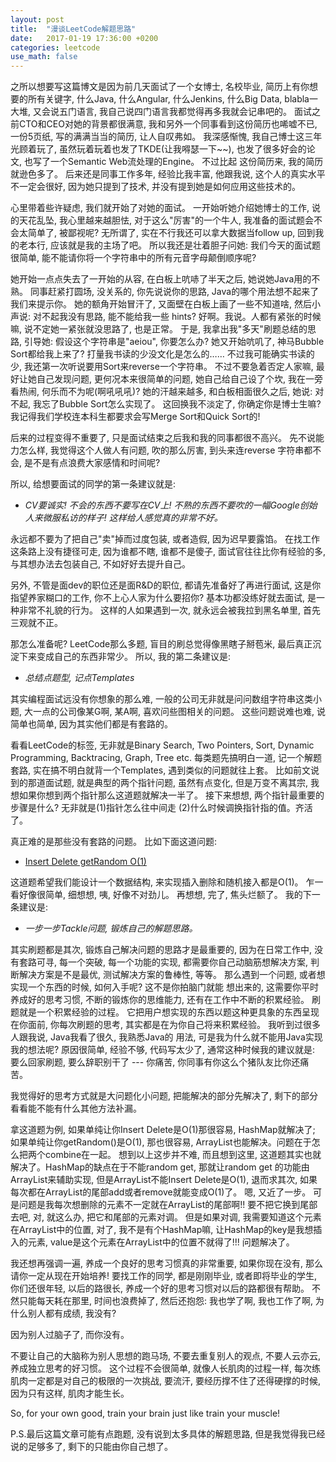 ```yaml
---
layout: post
title:  "漫谈LeetCode解题思路"
date:   2017-01-19 17:36:00 +0200
categories: leetcode
use_math: false
---
```


之所以想要写这篇博文是因为前几天面试了一个女博士, 名校毕业, 简历上有你想要的所有关键字, 什么Java, 什么Angular, 什么Jenkins, 什么Big Data, blabla一大堆, 又会说五门语言, 我自己说四门语言我都觉得再多我就会记串吧的。 面试之前CTO和CEO对她的背景都很满意, 
我和另外一个同事看到这份简历也唏嘘不已, 一份5页纸, 写的满满当当的简历, 让人自叹弗如。 我深感惭愧, 我自己博士这三年光顾着玩了, 虽然玩着玩着也发了TKDE(让我嘚瑟一下~~), 也发了很多好会的论文, 也写了一个Semantic Web流处理的Engine。 不过比起
这份简历来, 我的简历就逊色多了。 后来还是同事工作多年, 经验比我丰富, 他跟我说, 这个人的真实水平不一定会很好, 因为她只提到了技术, 并没有提到她是如何应用这些技术的。

心里带着些许疑虑, 我们就开始了对她的面试。 一开始听她介绍她博士的工作, 说的天花乱坠, 我心里越来越胆怯, 对于这么"厉害"的一个牛人, 我准备的面试题会不会太简单了, 被鄙视呢? 无所谓了, 实在不行我还可以拿大数据当follow up, 回到我的老本行, 应该就是我的主场了吧。
所以我还是壮着胆子问她: 我们今天的面试题很简单, 能不能请你将一个字符串中的所有元音字母颠倒顺序呢?

她开始一点点失去了一开始的从容, 在白板上吭哧了半天之后, 她说她Java用的不熟。 同事赶紧打圆场, 没关系的, 你先说说你的思路, Java的哪个用法想不起来了我们来提示你。 她的额角开始冒汗了, 又面壁在白板上画了一些不知道啥, 然后小声说: 对不起我没有思路, 能不能给我一些
hints? 好啊。我说。人都有紧张的时候嘛, 说不定她一紧张就没思路了, 也是正常。 于是, 我拿出我"多天"刷题总结的思路, 引导她: 假设这个字符串是"aeiou", 你要怎么办? 她又开始吭叽了, 神马Bubble Sort都给我上来了? 打量我书读的少没文化是怎么的…… 不过我可能确实书读的少,
我还第一次听说要用Sort来reverse一个字符串。 不过不要急着否定人家嘛, 最好让她自己发现问题, 更何况本来很简单的问题, 她自己给自己设了个坎, 我在一旁看热闹, 何乐而不为呢(啊吼吼吼)? 她的汗越来越多, 和白板相面很久之后, 她说: 对不起, 我忘了Bubble Sort怎么实现了。
这回换我不淡定了, 你确定你是博士生嘛? 我记得我们学校连本科生都要求会写Merge Sort和Quick Sort的! 
 
后来的过程变得不重要了, 只是面试结束之后我和我的同事都很不高兴。 先不说能力怎么样, 我觉得这个人做人有问题, 吹的那么厉害, 到头来连reverse 字符串都不会, 是不是有点浪费大家感情和时间呢?

所以, 给想要面试的同学的第一条建议就是:

* *CV要诚实! 不会的东西不要写在CV上! 不熟的东西不要吹的一幅Google创始人来微服私访的样子! 这样给人感觉真的非常不好。*

永远都不要为了把自己"卖"掉而过度包装, 或者造假, 因为迟早要露馅。 在找工作这条路上没有捷径可走, 因为谁都不瞎, 谁都不是傻子, 面试官往往比你有经验的多, 与其想办法去包装自己, 不如好好去提升自己。

另外, 不管是面dev的职位还是面R&D的职位, 都请先准备好了再进行面试, 这是你指望养家糊口的工作, 你不上心人家为什么要招你? 基本功都没练好就去面试, 是一种非常不礼貌的行为。 这样的人如果遇到一次, 就永远会被我拉到黑名单里, 首先三观就不正。 

那怎么准备呢? LeetCode那么多题, 盲目的刷总觉得像黑瞎子掰苞米, 最后真正沉淀下来变成自己的东西非常少。 所以, 我的第二条建议是:

* *总结点题型, 记点Templates*

其实编程面试远没有你想象的那么难, 一般的公司无非就是问问数组字符串这类小题, 大一点的公司像某G啊, 某A啊, 喜欢问些图相关的问题。 这些问题说难也难, 说简单也简单, 因为其实他们都是有套路的。

看看LeetCode的标签, 无非就是Binary Search, Two Pointers, Sort, Dynamic Programming, Backtracing, Graph, Tree etc. 每类题先搞明白一道, 记一个解题套路, 实在搞不明白就背一个Templates, 遇到类似的问题就往上套。 比如前文说到的那道面试题, 就是典型的两个指针问题, 
虽然有点变化, 但是万变不离其宗, 我想如果你想到两个指针那么这道题就解决一半了。 接下来想想, 两个指针最重要的步骤是什么? 无非就是(1)指针怎么往中间走 (2)什么时候调换指针指的值。齐活了。

真正难的是那些没有套路的问题。 比如下面这道问题:

* [Insert Delete getRandom O(1)]

这道题希望我们能设计一个数据结构, 来实现插入删除和随机接入都是O(1)。 乍一看好像很简单, 细想想, 咦, 好像不对劲儿。 再想想, 完了, 焦头烂额了。 我的下一条建议是:

* *一步一步Tackle问题, 锻炼自己的解题思路。*

其实刷题都是其次, 锻炼自己解决问题的思路才是最重要的, 因为在日常工作中, 没有套路可寻, 每一个突破, 每一个功能的实现, 都需要你自己动脑筋想解决方案, 判断解决方案是不是最优, 测试解决方案的鲁棒性, 等等。 那么遇到一个问题, 或者想实现一个东西的时候, 如何入手呢? 这不是你拍脑门就能
想出来的, 这需要你平时养成好的思考习惯, 不断的锻炼你的思维能力, 还有在工作中不断的积累经验。 刷题就是一个积累经验的过程。 它把用户想实现的东西以题这种更具象的东西呈现在你面前, 你每次刷题的思考, 其实都是在为你自己将来积累经验。 我听到过很多人跟我说, Java我看了很久, 我熟悉Java的
用法, 可是我为什么就不能用Java实现我的想法呢? 原因很简单, 经验不够, 代码写太少了, 通常这种时候我的建议就是: 要么回家刷题, 要么辞职别干了 --- 你痛苦, 你同事有你这么个猪队友比你还痛苦。

我觉得好的思考方式就是大问题化小问题, 把能解决的部分先解决了, 剩下的部分看看能不能有什么其他方法补漏。

拿这道题为例, 如果单纯让你Insert Delete是O(1)那很容易, HashMap就解决了; 如果单纯让你getRandom()是O(1), 那也很容易, ArrayList也能解决。问题在于怎么把两个combine在一起。 想到以上这步并不难, 而且想到这里, 这道题其实也就解决了。HashMap的缺点在于不能random get, 那就让random get
的功能由ArrayList来辅助实现, 但是ArrayList不能Insert Delete是O(1), 退而求其次, 如果每次都在ArrayList的尾部add或者remove就能变成O(1)了。 嗯, 又近了一步。 可是问题是我每次想删除的元素不一定就在ArrayList的尾部啊!! 要不把它换到尾部去吧, 对, 就这么办, 把它和尾部的元素对调。 但是如果对调, 
我需要知道这个元素在ArrayList中的位置, 对了, 我不是有个HashMap嘛, 让HashMap的key是我想插入的元素, value是这个元素在ArrayList中的位置不就得了!!! 问题解决了。

我还想再强调一遍, 养成一个良好的思考习惯真的非常重要, 如果你现在没有, 那么请你一定从现在开始培养! 要找工作的同学, 都是刚刚毕业, 或者即将毕业的学生, 你们还很年轻, 以后的路很长, 养成一个好的思考习惯对以后的路都很有帮助。 不然只能每天耗在那里, 时间也浪费掉了, 然后还抱怨: 我也学了啊, 我也工作了啊, 
为什么别人都有成绩, 我没有? 

因为别人过脑子了, 而你没有。

不要让自己的大脑称为别人思想的跑马场, 不要去重复别人的观点, 不要人云亦云, 养成独立思考的好习惯。 这个过程不会很简单, 就像人长肌肉的过程一样, 每次练肌肉一定都是对自己的极限的一次挑战, 要流汗, 要经历撑不住了还得硬撑的时候, 因为只有这样, 肌肉才能生长。 

So, for your own good, train your brain just like train your muscle!

P.S.最后这篇文章可能有点跑题, 没有说到太多具体的解题思路, 但是我觉得我已经说的足够多了, 剩下的只能由你自己想了。

[Insert Delete getRandom O(1)]: https://leetcode.com/problems/insert-delete-getrandom-o1/